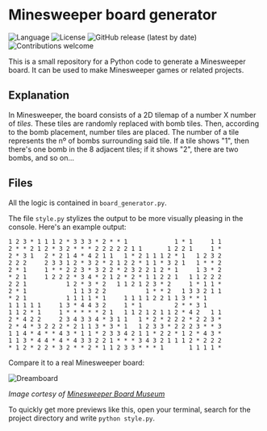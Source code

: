 Minesweeper board generator  
=
![Language](https://img.shields.io/github/languages/top/ivaaane/minesweeper-board-generator?style=flat-square&logo=LANGUAGE&logoColor=white)
![License](https://img.shields.io/github/license/ivaaane/minesweeper-board-generator?style=flat-square)
![GitHub release (latest by date)](https://img.shields.io/github/v/release/ivaaane/minesweeper-board-generator?style=flat-square)
![Contributions welcome](https://img.shields.io/badge/contributions-welcome-brightgreen.svg)

This is a small repository for a Python code to generate a Minesweeper board. It can be used to make Minesweeper games or related projects.

Explanation
--
In Minesweeper, the board consists of a 2D tilemap of a number X number of *tiles*. These tiles are randomly replaced with bomb tiles.
Then, according to the bomb placement, number tiles are placed. The number of a tile represents the nº of bombs surrounding said tile.
If a tile shows "1", then there's one bomb in the 8 adjacent tiles; if it shows "2", there are two bombs, and so on...

Files
--
All the logic is contained in `board_generator.py`.

The file `style.py` stylizes the output to be more visually pleasing in the console. Here's an example output:  
```
1 2 3 * 1 1 1 2 * 3 3 3 * 2 * * 1             1 * 1     1 1
2 * * 2 1 2 * 3 2 * * * 2 2 2 2 2 1 1       1 2 2 1     1 *
2 * 3 1   2 * 2 1 4 * 4 2 1 1   1 * 2 1 1 1 2 * 1   1 2 3 2
2 2 2     2 3 3 1 2 * 3 2 * 2 1 2 2 * 1 1 * 3 2 1   1 * * 2
2 * 1     1 * * 2 2 3 * 3 2 2 * 2 3 2 2 1 2 * 1     1 3 * 2
* 2 1     1 2 2 2 * 3 4 * 2 1 2 * 2 * 1 1 2 2 1   1 1 2 2 2
2 2 1           1 2 * 3 * 2   1 1 2 1 2 3 * 2     1 * 1 1 *
2 * 1             1 1 3 2 2           1 * * 2   1 3 3 2 1 1
* 2 1           1 1 1 1 * 1     1 1 1 1 2 2 1 1 3 * * 1
1 1 1 1 1     1 3 * 4 4 3 2     1 * 1         2 * * 3 1
1 1 2 * 1     1 * * * * * 2 1   1 1 2 1 2 1 1 2 * 4 2   1 1
2 * 4 2 2     2 3 4 3 3 4 * 3 1 1   1 * 2 * 2 2 2 * 2 2 3 *
2 * 4 * 3 2 2 2 * 2 1 1 3 * 3 * 1   1 2 3 3 * 2 2 2 3 * * 3
1 1 4 * 4 * * 4 3 * 1 1 * 2 3 3 4 2 1 1 * 2 2 * 1 2 * 4 3 *
1 1 3 * 4 4 * 4 * 4 3 3 2 2 1 * * * 3 4 3 2 1 1 1 2 * 2 2 2
* 1 2 * 2 2 * 3 2 * * 2 * 1 1 2 3 3 * * * 1       1 1 1 1 *
```
Compare it to a real Minesweeper board:  

![Dreamboard](https://github.com/ivaaane/minesweeper-board-generator/assets/171681721/f962d0d4-f0df-44bc-9809-35c61b8f9aa2)

*Image cortesy of [Minesweeper Board Museum](https://mzrg.com/js/mbm/dreamboard.html)*

To quickly get more previews like this, open your terminal, search for the project directory and write ```python style.py```.
